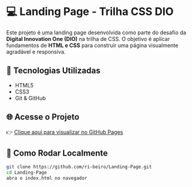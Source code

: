# 💻 Landing Page - Trilha CSS DIO

Este projeto é uma landing page desenvolvida como parte do desafio da **Digital Innovation One (DIO)** na trilha de CSS. O objetivo é aplicar fundamentos de **HTML e CSS** para construir uma página visualmente agradável e responsiva.

## 🚀 Tecnologias Utilizadas

- HTML5
- CSS3
- Git & GitHub

## 🌐 Acesse o Projeto

👉 [Clique aqui para visualizar no GitHub Pages](https://github.com/ri-beiro/Landing-Page/tree/main)

## 🔧 Como Rodar Localmente

```bash
git clone https://github.com/ri-beiro/Landing-Page.git
cd Landing-Page
abra o index.html no navegador
